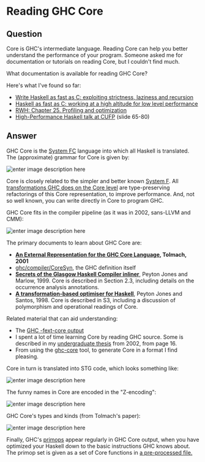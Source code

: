 
# Reading GHC Core

## Question
      
Core is GHC's intermediate language. Reading Core can help you better understand the performance of your program. Someone asked me for documentation or tutorials on reading Core, but I couldn't find much.

What documentation is available for reading GHC Core?

Here's what I've found so far:

*   [Write Haskell as fast as C: exploiting strictness, laziness and recursion](http://donsbot.wordpress.com/2008/05/06/write-haskell-as-fast-as-c-exploiting-strictness-laziness-and-recursion/)
*   [Haskell as fast as C: working at a high altitude for low level performance](http://donsbot.wordpress.com/2008/06/04/haskell-as-fast-as-c-working-at-a-high-altitude-for-low-level-performance/)
*   [RWH: Chapter 25. Profiling and optimization](http://book.realworldhaskell.org/read/profiling-and-optimization.html)
*   [High-Performance Haskell talk at CUFP](http://blog.johantibell.com/2010/09/slides-from-my-high-performance-haskell.html) (slide 65-80)
## Answer
      
GHC Core is the [System FC](http://research.microsoft.com/~simonpj/papers/ext-f/) language into which all Haskell is translated. The (approximate) grammar for Core is given by:

![enter image description here](https://i.stack.imgur.com/RP6fQ.png)

Core is closely related to the simpler and better known [System F](http://en.wikipedia.org/wiki/System_F). All [transformations GHC does on the Core level](http://research.microsoft.com/en-us/um/people/simonpj/papers/comp-by-trans-scp.ps.gz) are type-preserving refactorings of this Core representation, to improve performance. And, not so well known, you can write directly in Core to program GHC.

GHC Core fits in the compiler pipeline (as it was in 2002, sans-LLVM and CMM):

![enter image description here](https://i.stack.imgur.com/PtsCf.png)

The primary documents to learn about GHC Core are:

*   **[An External Representation for the GHC Core Language](http://www.haskell.org/ghc/docs/papers/core.ps.gz), Tolmach, 2001**
*   [ghc/compiler/CoreSyn](https://github.com/ghc/ghc/blob/master/compiler/coreSyn/CoreSyn.hs#L141), the GHC definition itself
*   **[Secrets of the Glasgow Haskell Compiler inliner](http://research.microsoft.com/en-us/um/people/simonpj/papers/inlining/inline-jfp.ps.gz)**, Peyton Jones and Marlow, 1999. Core is described in Section 2.3, including details on the occurrence analysis annotations.
*   **[A transformation-based optimiser for Haskell](http://research.microsoft.com/pubs/67064/comp-by-trans-scp.ps.gz)**, Peyton Jones and Santos, 1998. Core is described in S3, including a discussion of polymorphism and operational readings of Core.

Related material that can aid understanding:

*   The [GHC -fext-core output](http://www.haskell.org/ghc/docs/latest/html/users_guide/ext-core.html)
*   I spent a lot of time learning Core by reading GHC source. Some is described in my [undergraduate thesis](https://web.archive.org/web/20170118091715/https://www.cse.unsw.edu.au/~pls/thesis/dons-thesis.ps.gz) from 2002, from page 16.
*   From using the [ghc-core](http://hackage.haskell.org/package/ghc-core) tool, to generate Core in a format I find pleasing.

Core in turn is translated into STG code, which looks something like:

![enter image description here](https://i.stack.imgur.com/Gaj9X.png)

The funny names in Core are encoded in the "Z-encoding":

![enter image description here](https://i.stack.imgur.com/J9pqR.png)

GHC Core's types and kinds (from Tolmach's paper):

![enter image description here](https://i.stack.imgur.com/eNvd2.png)

Finally, GHC's [primops](https://ghc.haskell.org/trac/ghc/wiki/Commentary/PrimOps) appear regularly in GHC Core output, when you have optimized your Haskell down to the basic instructions GHC knows about. The primop set is given as a set of Core functions in [a pre-processed file.](https://ghc.haskell.org/trac/ghc/browser/ghc/compiler/prelude/primops.txt.pp#L12)
    